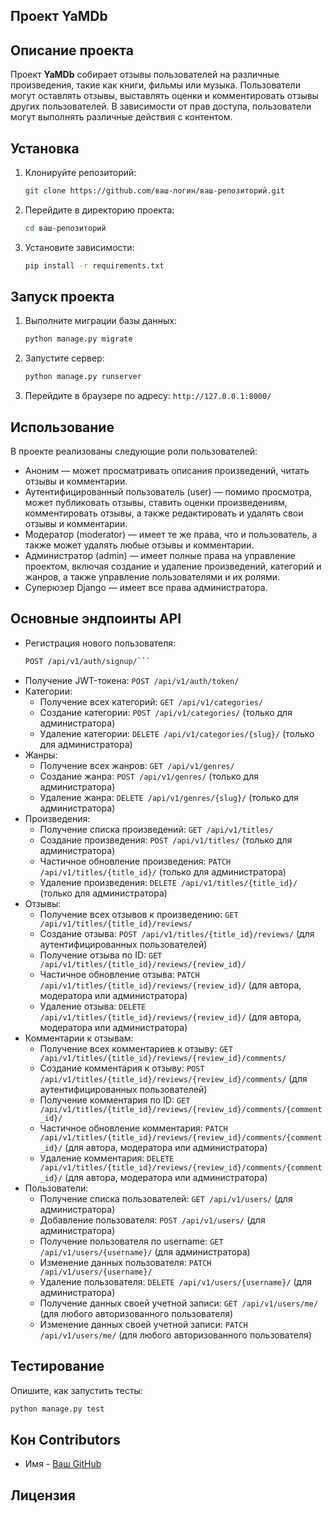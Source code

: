 ## Проект YaMDb

## Описание проекта
Проект **YaMDb** собирает отзывы пользователей на различные произведения, такие как книги, фильмы или музыка. Пользователи могут оставлять отзывы, выставлять оценки и комментировать отзывы других пользователей. В зависимости от прав доступа, пользователи могут выполнять различные действия с контентом.


## Установка

1. Клонируйте репозиторий:
   ```bash
   git clone https://github.com/ваш-логин/ваш-репозиторий.git
   ```
   
2. Перейдите в директорию проекта:
   ```bash
   cd ваш-репозиторий
   ```

3. Установите зависимости:
   ```bash
   pip install -r requirements.txt
   ```

## Запуск проекта

1. Выполните миграции базы данных:
   ```bash
   python manage.py migrate
   ```

2. Запустите сервер:
   ```bash
   python manage.py runserver
   ```

3. Перейдите в браузере по адресу: `http://127.0.0.1:8000/`

## Использование

В проекте реализованы следующие роли пользователей:

- Аноним — может просматривать описания произведений, читать отзывы и комментарии.
- Аутентифицированный пользователь (user) — помимо просмотра, может публиковать отзывы, ставить оценки произведениям, комментировать отзывы, а также редактировать и удалять свои отзывы и комментарии.
- Модератор (moderator) — имеет те же права, что и пользователь, а также может удалять любые отзывы и комментарии.
- Администратор (admin) — имеет полные права на управление проектом, включая создание и удаление произведений, категорий и жанров, а также управление пользователями и их ролями.
- Суперюзер Django — имеет все права администратора.

## Основные эндпоинты API

* Регистрация нового пользователя:
   ```bash
  POST /api/v1/auth/signup/```
* Получение JWT-токена: ```POST /api/v1/auth/token/```
* Категории:
  * Получение всех категорий: ```GET /api/v1/categories/```
  * Создание категории: ```POST /api/v1/categories/``` (только для администратора)
  * Удаление категории: ```DELETE /api/v1/categories/{slug}/``` (только для администратора)
* Жанры:
  * Получение всех жанров: ```GET /api/v1/genres/```
  * Создание жанра: ```POST /api/v1/genres/``` (только для администратора)
  * Удаление жанра: ```DELETE /api/v1/genres/{slug}/``` (только для администратора)
* Произведения:
  * Получение списка произведений: ```GET /api/v1/titles/```
  * Создание произведения: ```POST /api/v1/titles/``` (только для администратора)
  * Частичное обновление произведения: ```PATCH /api/v1/titles/{title_id}/``` (только для администратора)
  * Удаление произведения: ```DELETE /api/v1/titles/{title_id}/``` (только для администратора)
* Отзывы:
  * Получение всех отзывов к произведению: ```GET /api/v1/titles/{title_id}/reviews/```
  * Создание отзыва: ```POST /api/v1/titles/{title_id}/reviews/``` (для аутентифицированных пользователей)
  * Получение отзыва по ID: ```GET /api/v1/titles/{title_id}/reviews/{review_id}/```
  * Частичное обновление отзыва: ```PATCH /api/v1/titles/{title_id}/reviews/{review_id}/``` (для автора, модератора или администратора)
  * Удаление отзыва: ```DELETE /api/v1/titles/{title_id}/reviews/{review_id}/``` (для автора, модератора или администратора)
* Комментарии к отзывам:
  * Получение всех комментариев к отзыву: ```GET /api/v1/titles/{title_id}/reviews/{review_id}/comments/```
  * Создание комментария к отзыву: ```POST /api/v1/titles/{title_id}/reviews/{review_id}/comments/``` (для аутентифицированных пользователей)
  * Получение комментария по ID: ```GET /api/v1/titles/{title_id}/reviews/{review_id}/comments/{comment_id}/```
  * Частичное обновление комментария: ```PATCH /api/v1/titles/{title_id}/reviews/{review_id}/comments/{comment_id}/``` (для автора, модератора или администратора)
  * Удаление комментария: ```DELETE /api/v1/titles/{title_id}/reviews/{review_id}/comments/{comment_id}/```  (для автора, модератора или администратора)
* Пользователи:
  * Получение списка пользователей: ```GET /api/v1/users/``` (для администратора)
  * Добавление пользователя: ```POST /api/v1/users/``` (для администратора)
  * Получение пользователя по username: ```GET /api/v1/users/{username}/``` (для администратора)
  * Изменение данных пользователя: ```PATCH /api/v1/users/{username}/```
  * Удаление пользователя: ```DELETE /api/v1/users/{username}/``` (для администратора)
  * Получение данных своей учетной записи: ```GET /api/v1/users/me/``` (для любого авторизованного пользователя)
  * Изменение данных своей учетной записи: ```PATCH /api/v1/users/me/``` (для любого авторизованного пользователя)
 
## Тестирование

Опишите, как запустить тесты:
```bash
python manage.py test
```

## Кон Contributors

- Имя - [Ваш GitHub](https://github.com/ваш-логин)

## Лицензия
